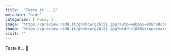 ```yaml
---
title:  "Taste it... 🤍"
metadate: "hide"
categories: [ Pussy ]
image: "https://preview.redd.it/ghnhcwrgzbl51.jpg?auto=webp&s=938c4dc306aabf93f7c8e2a0339e712356c73e1b"
thumb: "https://preview.redd.it/ghnhcwrgzbl51.jpg?width=1080&crop=smart&auto=webp&s=fd1ac74d789ff60e708cd460a220c67cb4d949d5"
visit: ""
---
```

Taste it... 🤍
